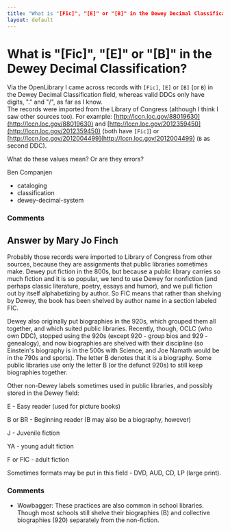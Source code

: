 ```yaml
---
title: "What is "[Fic]", "[E]" or "[B]" in the Dewey Decimal Classification?"
layout: default
---
```

What is "[Fic]", "[E]" or "[B]" in the Dewey Decimal Classification?
=====================
Via the OpenLibrary I came across records with `[Fic]`, `[E]` or `[B]`
(or `B`) in the Dewey Decimal Classification field, whereas valid DDCs
only have digits, "." and "/", as far as I know.\
 The records were imported from the Library of Congress (although I
think I saw other sources too). For example:
[http://lccn.loc.gov/88019630](http://lccn.loc.gov/88019630) and
[http://lccn.loc.gov/2012359450](http://lccn.loc.gov/2012359450) (both
have `[Fic]`) or
[http://lccn.loc.gov/2012004499](http://lccn.loc.gov/2012004499) (`B` as
second DDC).

What do these values mean? Or are they errors?

Ben Companjen

<ul class="tags"><li class="tag">cataloging</li><li class="tag">classification</li><li class="tag">dewey-decimal-system</li></ul>

### Comments ###


Answer by Mary Jo Finch
----------------
Probably those records were imported to Library of Congress from other
sources, because they are assignments that public libraries sometimes
make. Dewey put fiction in the 800s, but because a public library
carries so much fiction and it is so popular, we tend to use Dewey for
nonfiction (and perhaps classic literature, poetry, essays and humor),
and we pull fiction out by itself alphabetizing by author. So FIC means
that rather than shelving by Dewey, the book has been shelved by author
name in a section labeled FIC.

Dewey also originally put biographies in the 920s, which grouped them
all together, and which suited public libraries. Recently, though, OCLC
(who own DDC), stopped using the 920s (except 920 - group bios and 929 -
genealogy), and now biographies are shelved with their discipline (so
Einstein's biography is in the 500s with Science, and Joe Namath would
be in the 790s and sports). The letter B denotes that it is a biography.
Some public libraries use only the letter B (or the defunct 920s) to
still keep biographies together.

Other non-Dewey labels sometimes used in public libraries, and possibly
stored in the Dewey field:

E - Easy reader (used for picture books)

B or BR - Beginning reader (B may also be a biography, however)

J - Juvenile fiction

YA - young adult fiction

F or FIC - adult fiction

Sometimes formats may be put in this field - DVD, AUD, CD, LP (large
print).

### Comments ###
* Wowbagger: These practices are also common in school libraries. Though most schools
still shelve their biographies (B) and collective biographies (920)
separately from the non-fiction.

